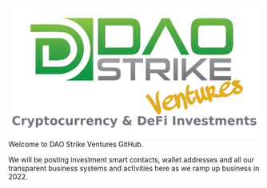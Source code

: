 ![](https://github.com/DAOStrike/DAOStrike/blob/main/DAOGH.png)
Welcome to DAO Strike Ventures GitHub. 

We will be posting investment smart contacts, wallet addresses and all our transparent business systems and activities here as we ramp up business in 2022.
